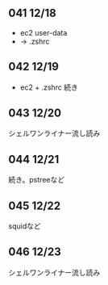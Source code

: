## 041 12/18
* ec2 user-data
* -> .zshrc

## 042 12/19
* ec2 + .zshrc 続き

## 043 12/20
シェルワンライナー流し読み

## 044 12/21
続き。pstreeなど

## 045 12/22
squidなど

## 046 12/23
シェルワンライナー流し読み

